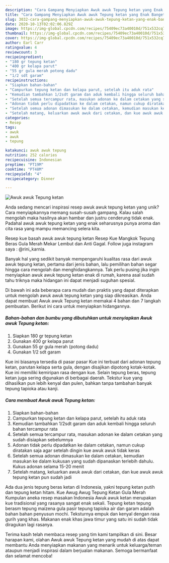 ```yaml
---
description: "Cara Gampang Menyiapkan Awuk awuk Tepung ketan yang Enak Banget"
title: "Cara Gampang Menyiapkan Awuk awuk Tepung ketan yang Enak Banget"
slug: 3032-cara-gampang-menyiapkan-awuk-awuk-tepung-ketan-yang-enak-banget
date: 2020-10-13T02:02:06.829Z
image: https://img-global.cpcdn.com/recipes/75409ec73a40010d/751x532cq70/awuk-awuk-tepung-ketan-foto-resep-utama.jpg
thumbnail: https://img-global.cpcdn.com/recipes/75409ec73a40010d/751x532cq70/awuk-awuk-tepung-ketan-foto-resep-utama.jpg
cover: https://img-global.cpcdn.com/recipes/75409ec73a40010d/751x532cq70/awuk-awuk-tepung-ketan-foto-resep-utama.jpg
author: Earl Carr
ratingvalue: 4
reviewcount: 3
recipeingredient:
- "180 gr tepung ketan"
- "400 gr kelapa parut"
- "55 gr gula merah potong dadu"
- "1/2 sdt garam"
recipeinstructions:
- "Siapkan bahan-bahan"
- "Campurkan tepung ketan dan kelapa parut, setelah itu aduk rata"
- "Kemudian tambahkan 1/2sdt garam dan aduk kembali hingga seluruh bahan tercampur rata"
- "Setelah semua tercampur rata, masukan adonan ke dalam cetakan yang sudah disiapkan sebelumnya"
- "Adonan tidak perlu dipadatkan ke dalam cetakan, namun cukup diratakan saja agar setelah dingin kue awuk awuk tidak keras"
- "Setelah semua adonan dimasukan ke dalam cetakan, kemudian masukan ke dalam kukusan yang sudah dipanaskan terlebih dahulu. Kukus adonan selama 15-20 menit"
- "Setelah matang, keluarkan awuk awuk dari cetakan, dan kue awuk awuk tepung ketan pun sudah jadi"
categories:
- Resep
tags:
- awuk
- awuk
- tepung

katakunci: awuk awuk tepung 
nutrition: 252 calories
recipecuisine: Indonesian
preptime: "PT19M"
cooktime: "PT48M"
recipeyield: "4"
recipecategory: Dinner

---
```



![Awuk awuk Tepung ketan](https://img-global.cpcdn.com/recipes/75409ec73a40010d/751x532cq70/awuk-awuk-tepung-ketan-foto-resep-utama.jpg)

Anda sedang mencari inspirasi resep awuk awuk tepung ketan yang unik? Cara menyiapkannya memang susah-susah gampang. Kalau salah mengolah maka hasilnya akan hambar dan justru cenderung tidak enak. Padahal awuk awuk tepung ketan yang enak seharusnya punya aroma dan cita rasa yang mampu memancing selera kita.

Resep kue basah awuk awuk tepung ketan Resep Kue Mangkok Tepung Beras Gula Merah Mekar Lembut dan Anti Gagal. Follow juga instagram saya : @rini_karnia.

Banyak hal yang sedikit banyak mempengaruhi kualitas rasa dari awuk awuk tepung ketan, pertama dari jenis bahan, lalu pemilihan bahan segar hingga cara mengolah dan menghidangkannya. Tak perlu pusing jika ingin menyiapkan awuk awuk tepung ketan enak di rumah, karena asal sudah tahu triknya maka hidangan ini dapat menjadi suguhan spesial.


Di bawah ini ada beberapa cara mudah dan praktis yang dapat diterapkan untuk mengolah awuk awuk tepung ketan yang siap dikreasikan. Anda dapat membuat Awuk awuk Tepung ketan memakai 4 bahan dan 7 langkah pembuatan. Berikut ini cara untuk menyiapkan hidangannya.

<!--inarticleads1-->

##### Bahan-bahan dan bumbu yang dibutuhkan untuk menyiapkan Awuk awuk Tepung ketan:

1. Siapkan 180 gr tepung ketan
1. Gunakan 400 gr kelapa parut
1. Gunakan 55 gr gula merah (potong dadu)
1. Gunakan 1/2 sdt garam


Kue ini biasanya tersedia di pasar pasar Kue ini terbuat dari adonan tepung ketan, parutan kelapa serta gula, dengan disajikan dipotong kotak-kotak. Kue ini memiliki kemiripan rasa dengan kue. Selain tepung beras, tepung ketan juga sering digunakan di berbagai daerah. Tekstur kue yang dihasilkan pun lebih kenyal dan pulen, bahkan tanpa tambahan banyak tepung tapioka atau kanji. 

<!--inarticleads2-->

##### Cara membuat Awuk awuk Tepung ketan:

1. Siapkan bahan-bahan
1. Campurkan tepung ketan dan kelapa parut, setelah itu aduk rata
1. Kemudian tambahkan 1/2sdt garam dan aduk kembali hingga seluruh bahan tercampur rata
1. Setelah semua tercampur rata, masukan adonan ke dalam cetakan yang sudah disiapkan sebelumnya
1. Adonan tidak perlu dipadatkan ke dalam cetakan, namun cukup diratakan saja agar setelah dingin kue awuk awuk tidak keras
1. Setelah semua adonan dimasukan ke dalam cetakan, kemudian masukan ke dalam kukusan yang sudah dipanaskan terlebih dahulu. Kukus adonan selama 15-20 menit
1. Setelah matang, keluarkan awuk awuk dari cetakan, dan kue awuk awuk tepung ketan pun sudah jadi


Ada dua jenis tepung beras ketan di Indonesia, yakni tepung ketan putih dan tepung ketan hitam. Kue Awug Awug Tepung Ketan Gula Merah Kumpulan aneka resep masakan Indonesia Awuk awuk ketan merupakan kue tradisional yang rasanya sangat enak sekali. Tepung ketan tepung berasm tepung maizena gula pasir tepung tapioka air dan garam adalah bahan bahan penyusun mochi. Teksturnya empuk dan kenyal dengan rasa gurih yang khas. Makanan enak khas jawa timur yang satu ini sudah tidak diragukan lagi rasanya. 

Terima kasih telah membaca resep yang tim kami tampilkan di sini. Besar harapan kami, olahan Awuk awuk Tepung ketan yang mudah di atas dapat membantu Anda menyiapkan makanan yang menarik untuk keluarga/teman ataupun menjadi inspirasi dalam berjualan makanan. Semoga bermanfaat dan selamat mencoba!
